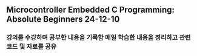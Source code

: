 ## Microcontroller Embedded C Programming: Absolute Beginners 24-12-10

### 강의를 수강하며 공부한 내용을 기록함 매일 학습한 내용을 정리하고 관련 코드 및 자료를 공유
